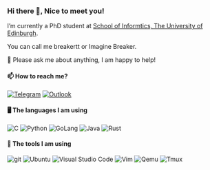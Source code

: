 ### Hi there 👋, Nice to meet you!

<!-- <img align="right" alt="breakertt's GitHub Stats" width="50%" src="https://github-readme-stats.vercel.app/api?username=breakertt&show_icons=true"> -->

I’m currently a PhD student at [School of Informtics, The University of Edinburgh](https://www.ed.ac.uk/informatics).

You can call me breakertt or Imagine Breaker.

💬 Please ask me about anything, I am happy to help!

#### 📫 How to reach me?

<a href="https://t.me/breakertt"><img alt="Telegram" src="https://img.shields.io/badge/Telegram-2CA5E0?style=for-the-badge&logo=telegram&logoColor=white" /></a>  <a href="mailto:breakertt@outlook.com"><img alt="Outlook" src="https://img.shields.io/badge/Outlook-0078D4?style=for-the-badge&logo=microsoft-outlook&logoColor=white" /></a> 

#### 🖥️ The languages I am using
<img alt="C" src="https://img.shields.io/badge/c-%2300599C.svg?style=for-the-badge&logo=c&logoColor=white" /> <img alt="Python" src="https://img.shields.io/badge/python-3670A0?style=for-the-badge&logo=python&logoColor=ffdd54" /> <img alt="GoLang" src="https://img.shields.io/badge/go-%2300ADD8.svg?style=for-the-badge&logo=go&logoColor=white" /> <img alt="Java" src="https://img.shields.io/badge/java-ED8B00.svg?style=for-the-badge&logo=openjdk&logoColor=white" /> <img alt="Rust" src="https://img.shields.io/badge/rust-%23000000.svg?style=for-the-badge&logo=rust&logoColor=white" /> 

#### 🔨 The tools I am using
 <img alt="git" src="https://img.shields.io/badge/git-%23F05033.svg?style=for-the-badge&logo=git&logoColor=white" /> <img alt="Ubuntu" src="https://img.shields.io/badge/Ubuntu-E95420?style=for-the-badge&logo=ubuntu&logoColor=white" /> <img alt="Visual Studio Code" src="https://img.shields.io/badge/VS%20Code-0078d7.svg?style=for-the-badge&logo=visual-studio-code&logoColor=white" /> 	<img alt="Vim" src="https://img.shields.io/badge/VIM-%2311AB00.svg?style=for-the-badge&logo=vim&logoColor=white"> <img alt="Qemu" src="https://img.shields.io/badge/QEMU-FF6600.svg?style=for-the-badge&logo=qemu&logoColor=white"> <img alt="Tmux" src="https://img.shields.io/badge/TMUX-1BB91F.svg?style=for-the-badge&logo=tmux&logoColor=white">
 
<!-- 
#### 📚 My to-learn list
- Java and its family
  - Java Spring
  - JVM
  - Java SpringMVC
  - Mybatis
- DevOps
  - Ansible
- Distributed System
  - HDFS
- Network Knowledge and Certificates
  - CCNA
  - CCNP
  - CCIE
- Cloud Native
  - Kubernetes
  - Docker Compose
  - Open Service Mesh >
- Others
  - Redis
  - ZooKeeper
#### 💡 My to-do project ideas
- Proxied DNS Server - A DNS Server with backend and frontend. It allows rule-based DNS requests via socks5, http, https proxies.
- File Transfer Station - Opensource version of https://airportal.cn/ or https://www.file.io/. 
  -->
